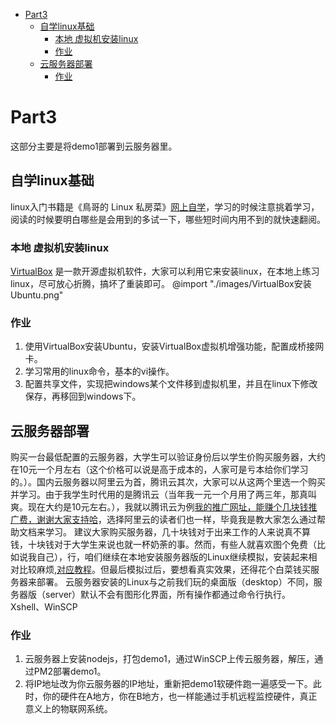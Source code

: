 <!-- @import "[TOC]" {cmd="toc" depthFrom=1 depthTo=6 orderedList=false} -->

<!-- code_chunk_output -->

* [Part3](#part3)
	* [自学linux基础](#自学linux基础)
		* [本地 虚拟机安装linux](#本地-虚拟机安装linux)
		* [作业](#作业)
	* [云服务器部署](#云服务器部署)
		* [作业](#作业-1)

<!-- /code_chunk_output -->
# Part3
这部分主要是将demo1部署到云服务器里。
## 自学linux基础
linux入门书籍是《鳥哥的 Linux 私房菜》[网上自学](http://linux.vbird.org)，学习的时候注意挑着学习，阅读的时候要明白哪些是会用到的多试一下，哪些短时间内用不到的就快速翻阅。
### 本地 虚拟机安装linux
[VirtualBox](https://pan.baidu.com/s/1XB6Lao8fwz4f88wzGqZnUA) 是一款开源虚拟机软件，大家可以利用它来安装linux，在本地上练习linux，尽可放心折腾，搞坏了重装即可。
@import "./images/VirtualBox安装Ubuntu.png"
### 作业
1. 使用VirtualBox安装Ubuntu，安装VirtualBox虚拟机增强功能，配置成桥接网卡。
2. 学习常用的linux命令，基本的vi操作。
3. 配置共享文件，实现把windows某个文件移到虚拟机里，并且在linux下修改保存，再移回到windows下。

## 云服务器部署
购买一台最低配置的云服务器，大学生可以验证身份后以学生价购买服务器，大约在10元一个月左右（这个价格可以说是高于成本的，人家可是亏本给你们学习的。）。国内云服务器以阿里云为首，腾讯云其次，大家可以从这两个里选一个购买并学习。由于我学生时代用的是腾讯云（当年我一元一个月用了两三年，那真叫爽。现在大约是10元左右。），我就以腾讯云为例[我的推广网址，能赚个几块钱推广费，谢谢大家支持哈](https://cloud.tencent.com/redirect.php?redirect=1010&cps_key=baa84ded7a9778d3aa1addcd4fbb8b24)，选择阿里云的读者们也一样，毕竟我是教大家怎么通过帮助文档来学习。
建议大家购买服务器，几十块钱对于出来工作的人来说真不算钱，十块钱对于大学生来说也就一杯奶荼的事。然而，有些人就喜欢图个免费（比如说我自己），行，咱们继续在本地安装服务器版的Linux继续模拟，安装起来相对比较麻烦,[对应教程](./本地linux-server.html)。但最后模拟过后，要想看真实效果，还得花个白菜钱买服务器来部署。
云服务器安装的Linux与之前我们玩的桌面版（desktop）不同，服务器版（server）默认不会有图形化界面，所有操作都通过命令行执行。
Xshell、WinSCP

### 作业
1. 云服务器上安装nodejs，打包demo1，通过WinSCP上传云服务器，解压，通过PM2部署demo1。
2. 将IP地址改为你云服务器的IP地址，重新把demo1软硬件跑一遍感受一下。此时，你的硬件在A地方，你在B地方，也一样能通过手机远程监控硬件，真正意义上的物联网系统。



